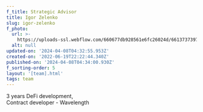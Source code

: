 ```yaml
---
f_title: Strategic Advisor
title: Igor Zelenko
slug: igor-zelenko
f_photo:
  url: >-
    https://uploads-ssl.webflow.com/660677db928561e6fc26024d/66137373971ea9bdef0d1d6a_5.jpg
  alt: null
updated-on: '2024-04-08T04:32:55.953Z'
created-on: '2022-06-19T22:22:44.340Z'
published-on: '2024-04-08T04:34:00.930Z'
f_sorting-order: 5
layout: '[team].html'
tags: team
---
```


3 years DeFi development,  
Contract developer - Wavelength
